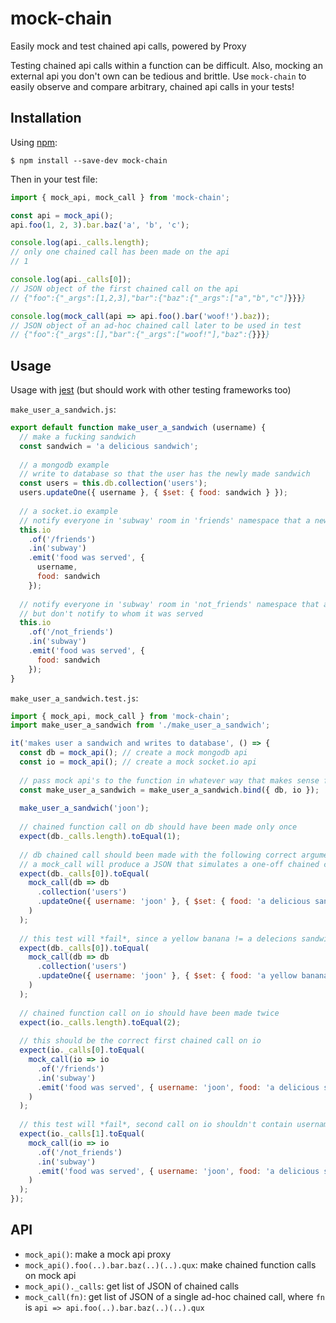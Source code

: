 # mock-chain
Easily mock and test chained api calls, powered by Proxy

Testing chained api calls within a function can be difficult. Also, mocking an external api you don't own can be tedious and brittle. Use `mock-chain` to easily observe and compare arbitrary, chained api calls in your tests!

## Installation
Using [npm](https://www.npmjs.com/):
```
$ npm install --save-dev mock-chain
```
Then in your test file:
```js
import { mock_api, mock_call } from 'mock-chain';

const api = mock_api();
api.foo(1, 2, 3).bar.baz('a', 'b', 'c');

console.log(api._calls.length);
// only one chained call has been made on the api
// 1

console.log(api._calls[0]);
// JSON object of the first chained call on the api
// {"foo":{"_args":[1,2,3],"bar":{"baz":{"_args":["a","b","c"]}}}}

console.log(mock_call(api => api.foo().bar('woof!').baz));
// JSON object of an ad-hoc chained call later to be used in test
// {"foo":{"_args":[],"bar":{"_args":["woof!"],"baz":{}}}}
```

## Usage
Usage with [jest](https://facebook.github.io/jest/) (but should work with other testing frameworks too)

`make_user_a_sandwich.js`:
```js
export default function make_user_a_sandwich (username) {
  // make a fucking sandwich
  const sandwich = 'a delicious sandwich';
  
  // a mongodb example
  // write to database so that the user has the newly made sandwich
  const users = this.db.collection('users');
  users.updateOne({ username }, { $set: { food: sandwich } });
  
  // a socket.io example
  // notify everyone in 'subway' room in 'friends' namespace that a new sandwich was served to user
  this.io
    .of('/friends')
    .in('subway')
    .emit('food was served', {
      username,
      food: sandwich
    });
    
  // notify everyone in 'subway' room in 'not_friends' namespace that a new sandwich was served,
  // but don't notify to whom it was served
  this.io
    .of('/not_friends')
    .in('subway')
    .emit('food was served', {
      food: sandwich
    });
}
```
`make_user_a_sandwich.test.js`:
```js
import { mock_api, mock_call } from 'mock-chain';
import make_user_a_sandwich from './make_user_a_sandwich';

it('makes user a sandwich and writes to database', () => {
  const db = mock_api(); // create a mock mongodb api
  const io = mock_api(); // create a mock socket.io api
  
  // pass mock api's to the function in whatever way that makes sense for your case
  const make_user_a_sandwich = make_user_a_sandwich.bind({ db, io });
  
  make_user_a_sandwich('joon');
  
  // chained function call on db should have been made only once
  expect(db._calls.length).toEqual(1);
  
  // db chained call should been made with the following correct arguments
  // a mock_call will produce a JSON that simulates a one-off chained call
  expect(db._calls[0]).toEqual(
    mock_call(db => db
      .collection('users')
      .updateOne({ username: 'joon' }, { $set: { food: 'a delicious sandwich' } })
    )
  );
  
  // this test will *fail*, since a yellow banana != a delecions sandwich
  expect(db._calls[0]).toEqual(
    mock_call(db => db
      .collection('users')
      .updateOne({ username: 'joon' }, { $set: { food: 'a yellow banana' } })
    )
  );
  
  // chained function call on io should have been made twice
  expect(io._calls.length).toEqual(2);
  
  // this should be the correct first chained call on io
  expect(io._calls[0].toEqual(
    mock_call(io => io
      .of('/friends')
      .in('subway')
      .emit('food was served', { username: 'joon', food: 'a delicious sandwich'})
    )
  );
  
  // this test will *fail*, second call on io shouldn't contain username
  expect(io._calls[1].toEqual(
    mock_call(io => io
      .of('/not_friends')
      .in('subway')
      .emit('food was served', { username: 'joon', food: 'a delicious sandwich'})
    )
  );
});
```
## API
- `mock_api()`: make a mock api proxy
- `mock_api().foo(..).bar.baz(..)(..).qux`: make chained function calls on mock api
- `mock_api()._calls`: get list of JSON of chained calls
- `mock_call(fn)`: get list of JSON of a single ad-hoc chained call, where `fn` is `api => api.foo(..).bar.baz(..)(..).qux`

